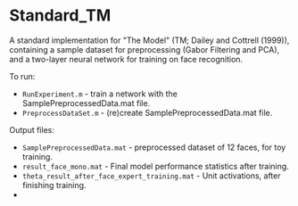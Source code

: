 Standard_TM
===========

A standard implementation for "The Model" (TM; Dailey and Cottrell (1999)), containing a sample dataset for preprocessing (Gabor Filtering and PCA), and a two-layer neural network for training on face recognition.

To run:
* `RunExperiment.m` - train a network with the SamplePreprocessedData.mat file.
* `PreprocessDataSet.m` - (re)create SamplePreprocessedData.mat file.

Output files:
* `SamplePreprocessedData.mat` - preprocessed dataset of 12 faces, for toy training.
* `result_face_mono.mat` - Final model performance statistics after training.
* `theta_result_after_face_expert_training.mat` - Unit activations, after finishing training.
* 

